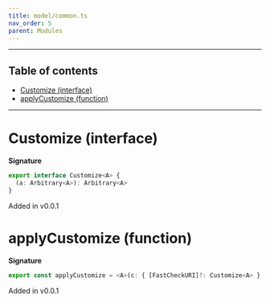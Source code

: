 ```yaml
---
title: model/common.ts
nav_order: 5
parent: Modules
---
```


---

<h2 class="text-delta">Table of contents</h2>

- [Customize (interface)](#customize-interface)
- [applyCustomize (function)](#applycustomize-function)

---

# Customize (interface)

**Signature**

```ts
export interface Customize<A> {
  (a: Arbitrary<A>): Arbitrary<A>
}
```

Added in v0.0.1

# applyCustomize (function)

**Signature**

```ts
export const applyCustomize = <A>(c: { [FastCheckURI]?: Customize<A> } | undefined) => ...
```

Added in v0.0.1
